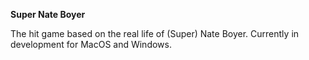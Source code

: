 **Super Nate Boyer**

The hit game based on the real life of (Super) Nate Boyer.
Currently in development for MacOS and Windows.
